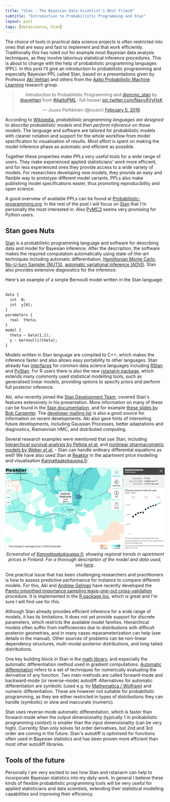 ```yaml
---
title: "Stan - The Bayesian Data Scientist's Best Friend"
subtitle: "Introduction to Probabilistic Programming and Stan"
layout: post
tags: [datascience, Stan]
---
```


The choice of tools in practical data science projects is often restricted into ones that are easy and fast to implement and that work efficiently. Traditionally this has ruled out for example most Bayesian data analysis techniques, as they involve laborious statistical inference procedures. This is about to change with the help of probabilistic programming languages (PPL). In this post I'll give an introduction to probabilistic programming and especially Bayesian PPL called Stan, based on a presentations given by Professor [Aki Vehtari](http://users.aalto.fi/~ave/) and others from the [Aalto Probabilistic Machine Learning](http://research.cs.aalto.fi/pml/) research group.

<center>
<blockquote class="twitter-tweet" data-lang="en"><p lang="en" dir="ltr">Introduction to Probabilistic Programming and <a href="https://twitter.com/mcmc_stan">@mcmc_stan</a> by <a href="https://twitter.com/avehtari">@avehtari</a> from <a href="https://twitter.com/hashtag/AaltoPML?src=hash">#AaltoPML</a>- full house! <a href="https://t.co/Navv4VyHxK">pic.twitter.com/Navv4VyHxK</a></p>&mdash; Juuso Parkkinen (@ouzor) <a href="https://twitter.com/ouzor/status/695570618289418240">February 5, 2016</a></blockquote>
<script async src="//platform.twitter.com/widgets.js" charset="utf-8"></script>
</center>

According to [Wikipedia](https://en.wikipedia.org/wiki/Probabilistic_programming_language), *probabilistic programming languages are designed to describe probabilistic models and then perform inference on those models*. The language and software are tailored for probabilistic models with cleaner notation and support for the whole workflow from model specification to visualisation of results. Most effort is spent on making the model inference phase as automatic and efficient as possible. 

Together these properties make PPLs very useful tools for a wide range of users. They make experienced applied statisticians' work more efficient, and for less experienced ones they provide access to a wide variety of models. For researchers developing new models, they provide an easy and flexible way to prototype different model variants. PPLs also make publishing model specifications easier, thus promoting reproducibility and open science.

A good overview of available PPLs can be found at [Probabilistic-programming.org](http://probabilistic-programming.org/wiki/Home). In the rest of the post I will focus on [Stan](http://mc-stan.org/) that I'm personally the most interested in. Also [PyMC3](https://pymc-devs.github.io/pymc3/) seems very promising for Python users. 

## Stan goes Nuts


[Stan](http://mc-stan.org/) is a probabilistic programming language and software for describing data and model for Bayesian inference. After the description, the software makes the required computation automatically using state-of-the-art techniques including automatic differentiation, [Hamiltonian Monte Carlo](https://theclevermachine.wordpress.com/2012/11/18/mcmc-hamiltonian-monte-carlo-a-k-a-hybrid-monte-carlo/), [No-U-turn Sampler (NUTS)](http://www.stat.columbia.edu/~gelman/research/published/nuts.pdf), [automatic variational inference (ADVI)](http://arxiv.org/abs/1506.03431). Stan also provides extensive diagnostics for the inference.  

Here's an example of a simple Bernoulli model written in the Stan language:

<pre><code>
data {
  int <lower=0> N;
  int <lower=0,upper=1> y[N];
}
parameters {
  real <lower=0,upper=1> theta;
}
model {
  theta ~ beta(1,1);
  y ~ bernoulli(theta);
}
</code></pre>

Models written in Stan language are compiled to C++, which makes the inference faster and also allows easy portability to other languages. Stan already has [interfaces](http://mc-stan.org/interfaces/) for common data science languages including [RStan](http://mc-stan.org/interfaces/rstan.html) and [PyStan](http://mc-stan.org/interfaces/pystan.html). For R users there is also the new [rstanarm package](https://cran.rstudio.com/web/packages/rstanarm/), which extends many commonly used statistical modelling tools, such as generalised linear models, providing options to specify priors and perform full posterior inference. 

Aki, who recently joined the [Stan Development Team](http://mc-stan.org/team/), covered Stan's features extensively in his presentation. More information on many of these can be found in the [Stan documentation](http://mc-stan.org/documentation/), and for example [these slides by Bob Carpenter](http://andrewgelman.com/wp-content/uploads/2015/07/darpa-ppaml-2015.pdf). The [developer mailing list](https://groups.google.com/forum/#!forum/stan-dev) is also a good source for information on recent developments. Aki also gave hints of interesting future developments, including Gaussian Processes, better adaptations and diagnostics, Riemannian HMC, and distributed computing. 

Several research examples were mentioned that use Stan, including [hierarchical survival analysis by Peltola *et al.*](http://becs.aalto.fi/en/research/bayes/diabcvd/) and [nonlinear pharmacometric models by Weber *et al.*](http://arxiv.org/abs/1602.02055) - Stan can handle ordinary differential equations as well! We have also used Stan at [Reaktor](http://reaktor.com/) in the apartment price modelling and visualisation  [Kannattaakokauppa.fi](http://kannattaakokauppa.fi/#/en/): 

<center>
<img src="/blog/figs/2016-02-09-probabilistic-programming/kannattaakokauppa_screenshot.png" alt="None" width="600">

<br>
<em>Screenshot of <a href="http://kannattaakokauppa.fi/#/en/">Kannattaakokauppa.fi</a>, showing regional trends in apartment prices in Finland. For a thorough description of the model and data used, see <a href="http://ropengov.github.io/r/2015/06/11/apartment-prices/">here</a>.</em>
</center>

One practical issue that has been challenging researchers and practitioners is how to assess predictive performance for instance to compare different models. For this, Aki and [Andrew Gelman](http://andrewgelman.com/) have recently developed the [Pareto smoothed importance sampling leave-one-out cross-validation](http://arxiv.org/abs/1507.04544) procedure. It is implemented in the [R package loo](https://cran.r-project.org/web/packages/loo/index.html), which is great and I'm sure I will find use for this.

Although Stan already provides efficient inference for a wide range of models, it has its limitations. It does not yet provide support for discrete parameters, which restricts the available model families. Hierarchical models often suffer from inefficiencies due to distributions with difficult posterior geometries, and in many cases reparameterization can help (see details in the manual). Other sources of problems can be non-linear dependency structures, multi-modal posterior distributions, and long-tailed distributions. 

One key building block in Stan is the [math library](https://github.com/stan-dev/math), and especially the automatic differentiation method used in gradient computations. [Automatic differentation](https://en.wikipedia.org/wiki/Automatic_differentiation) refers to a set of techniques for numerically evaluating the derivative of any function. Two main methods are called forward-mode and backward-mode (or reverse-mode) autodiff. Alternatives for automatic differentiation are symbolic (used e.g. by [Mathematica / Wolfram](https://reference.wolfram.com/language/tutorial/SymbolicCalculations.html)) and numeric differentiation. These are however not suitable for probabilistic programming, as they are either restricted in types of distributions they can handle (symbolic) or slow and inaccurate (numeric). 

Stan uses reverse-mode automatic differentiation, which is faster than forward-mode when the output dimensionality (typically 1 in probabilistic programming context) is smaller than the input dimensionality (can be very high). Currently Stan only solves 1st order derivatives, but 2nd and 3rd order are coming in the future. Stan's autodiff is optimised for functions often used in Bayesian statistics and has been proven more efficient than most other autodiff libraries. 


## Tools of the future

Personally I am very excited to see how Stan and rstanarm can help to incorporate Bayesian statistics into my daily work. In general I believe these kinds of flexible probabilistic programming tools will be very useful for applied statisticians and data scientists, extending their statistical modelling capabilities and improving their efficiency. 

